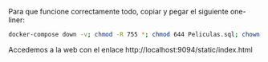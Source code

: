 Para que funcione correctamente todo, copiar y pegar el siguiente one-liner:

```bash
docker-compose down -v; chmod -R 755 *; chmod 644 Peliculas.sql; chown $(whoami):$(whoami) Peliculas.sql; docker-compose up --build
```
Accedemos a la web con el enlace http://localhost:9094/static/index.html